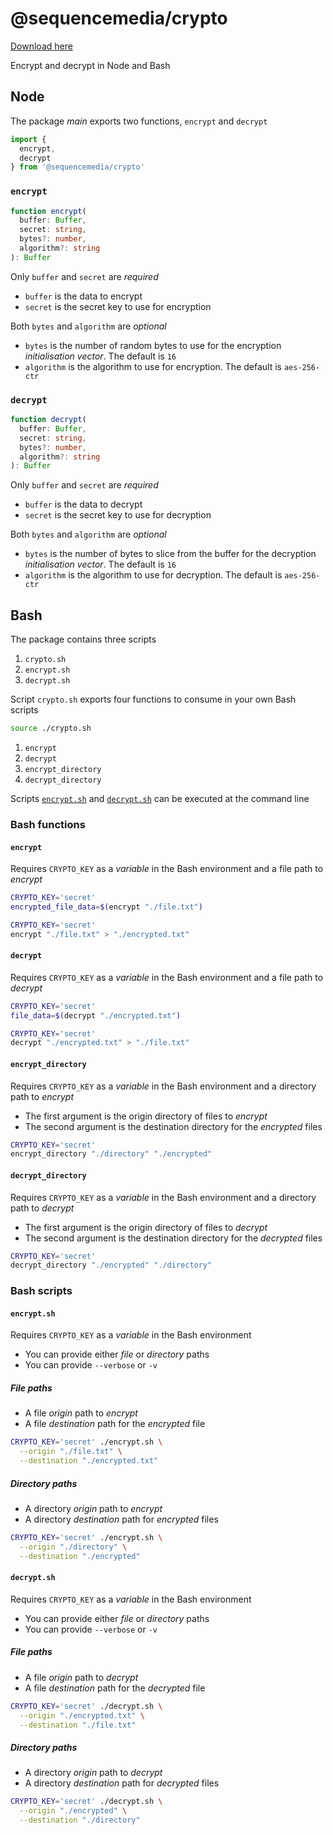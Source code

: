 # @sequencemedia/crypto

[Download here](https://github.com/kew25burgh/crypto/releases)

Encrypt and decrypt in Node and Bash

## Node

The package _main_ exports two functions, `encrypt` and `decrypt`

```javascript
import {
  encrypt,
  decrypt
} from '@sequencemedia/crypto'
```

### `encrypt`

```typescript
function encrypt(
  buffer: Buffer,
  secret: string,
  bytes?: number,
  algorithm?: string
): Buffer
```

Only `buffer` and `secret` are _required_

- `buffer` is the data to encrypt
- `secret` is the secret key to use for encryption

Both `bytes` and `algorithm` are _optional_

- `bytes` is the number of random bytes to use for the encryption _initialisation vector_. The default is `16`
- `algorithm` is the algorithm to use for encryption. The default is `aes-256-ctr`

### `decrypt`

```typescript
function decrypt(
  buffer: Buffer,
  secret: string,
  bytes?: number,
  algorithm?: string
): Buffer
```

Only `buffer` and `secret` are _required_

- `buffer` is the data to decrypt
- `secret` is the secret key to use for decryption

Both `bytes` and `algorithm` are _optional_

- `bytes` is the number of bytes to slice from the buffer for the decryption _initialisation vector_. The default is `16`
- `algorithm` is the algorithm to use for decryption. The default is `aes-256-ctr`

## Bash

The package contains three scripts

1. `crypto.sh`
1. `encrypt.sh`
2. `decrypt.sh`

Script `crypto.sh` exports four functions to consume in your own Bash scripts

```bash
source ./crypto.sh
```

1. `encrypt`
2. `decrypt`
3. `encrypt_directory`
4. `decrypt_directory`

Scripts [`encrypt.sh`](#encryptsh) and [`decrypt.sh`](#decryptsh) can be executed at the command line

### Bash functions

#### `encrypt`

Requires `CRYPTO_KEY` as a _variable_ in the Bash environment and a file path to _encrypt_

```bash
CRYPTO_KEY='secret'
encrypted_file_data=$(encrypt "./file.txt")
```

```bash
CRYPTO_KEY='secret'
encrypt "./file.txt" > "./encrypted.txt"
```

#### `decrypt`

Requires `CRYPTO_KEY` as a _variable_ in the Bash environment and a file path to _decrypt_

```bash
CRYPTO_KEY='secret'
file_data=$(decrypt "./encrypted.txt")
```

```bash
CRYPTO_KEY='secret'
decrypt "./encrypted.txt" > "./file.txt"
```

#### `encrypt_directory`

Requires `CRYPTO_KEY` as a _variable_ in the Bash environment and a directory path to _encrypt_

- The first argument is the origin directory of files to _encrypt_
- The second argument is the destination directory for the _encrypted_ files

```bash
CRYPTO_KEY='secret'
encrypt_directory "./directory" "./encrypted"
```

#### `decrypt_directory`

Requires `CRYPTO_KEY` as a _variable_ in the Bash environment and a directory path to _decrypt_

- The first argument is the origin directory of files to _decrypt_
- The second argument is the destination directory for the _decrypted_ files

```bash
CRYPTO_KEY='secret'
decrypt_directory "./encrypted" "./directory"
```

### Bash scripts

#### `encrypt.sh`

Requires `CRYPTO_KEY` as a _variable_ in the Bash environment

- You can provide either _file_ or _directory_ paths
- You can provide `--verbose` or `-v`

##### File paths

- A file _origin_ path to _encrypt_
- A file _destination_ path for the _encrypted_ file

```bash
CRYPTO_KEY='secret' ./encrypt.sh \
  --origin "./file.txt" \
  --destination "./encrypted.txt"
```

##### Directory paths

- A directory _origin_ path to _encrypt_
- A directory _destination_ path for _encrypted_ files

```bash
CRYPTO_KEY='secret' ./encrypt.sh \
  --origin "./directory" \
  --destination "./encrypted"
```

#### `decrypt.sh`

Requires `CRYPTO_KEY` as a _variable_ in the Bash environment

- You can provide either _file_ or _directory_ paths
- You can provide `--verbose` or `-v`

##### File paths

- A file _origin_ path to _decrypt_
- A file _destination_ path for the _decrypted_ file

```bash
CRYPTO_KEY='secret' ./decrypt.sh \
  --origin "./encrypted.txt" \
  --destination "./file.txt"
```

##### Directory paths

- A directory _origin_ path to _decrypt_
- A directory _destination_ path for _decrypted_ files

```bash
CRYPTO_KEY='secret' ./decrypt.sh \
  --origin "./encrypted" \
  --destination "./directory"
```

